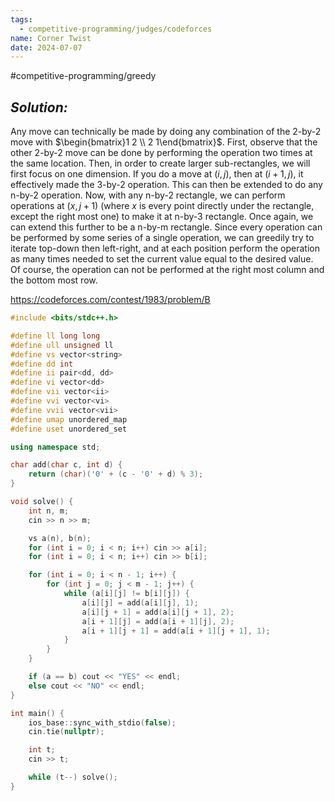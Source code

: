 ```yaml
---
tags:
  - competitive-programming/judges/codeforces
name: Corner Twist
date: 2024-07-07
---
```

#competitive-programming/greedy
## _Solution:_
Any move can technically be made by doing any combination of the 2-by-2 move with $\begin{bmatrix}1 2 \\ 2 1\end{bmatrix}$. First, observe that the other 2-by-2 move can be done by performing the operation two times at the same location. Then, in order to create larger sub-rectangles, we will first focus on one dimension. If you do a move at $(i,j)$, then at $(i+1,j)$, it effectively made the 3-by-2 operation. This can then be extended to do any n-by-2 operation. Now, with any n-by-2 rectangle, we can perform operations at $(x,j+1)$ (where $x$ is every point directly under the rectangle, except the right most one) to make it at n-by-3 rectangle. Once again, we can extend this further to be a n-by-m rectangle. Since every operation can be performed by some series of a single operation, we can greedily try to iterate top-down then left-right, and at each position perform the operation as many times needed to set the current value equal to the desired value. Of course, the operation can not be performed at the right most column and the bottom most row.

https://codeforces.com/contest/1983/problem/B
```cpp
#include <bits/stdc++.h>

#define ll long long
#define ull unsigned ll
#define vs vector<string>
#define dd int
#define ii pair<dd, dd>
#define vi vector<dd>
#define vii vector<ii>
#define vvi vector<vi>
#define vvii vector<vii>
#define umap unordered_map
#define uset unordered_set

using namespace std;

char add(char c, int d) {
    return (char)('0' + (c - '0' + d) % 3);
}

void solve() {
    int n, m;
    cin >> n >> m;

    vs a(n), b(n);
    for (int i = 0; i < n; i++) cin >> a[i];
    for (int i = 0; i < n; i++) cin >> b[i];

    for (int i = 0; i < n - 1; i++) {
        for (int j = 0; j < m - 1; j++) {
            while (a[i][j] != b[i][j]) {
                a[i][j] = add(a[i][j], 1);
                a[i][j + 1] = add(a[i][j + 1], 2);
                a[i + 1][j] = add(a[i + 1][j], 2);
                a[i + 1][j + 1] = add(a[i + 1][j + 1], 1);
            }
        }
    }

    if (a == b) cout << "YES" << endl;
    else cout << "NO" << endl;
}

int main() {
    ios_base::sync_with_stdio(false);
    cin.tie(nullptr);

    int t;
    cin >> t;

    while (t--) solve();
}
```